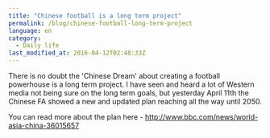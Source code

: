```yaml
---
title: "Chinese football is a long term project"
permalink: /blog/chinese-football-long-term-project
language: en
category:
  - Daily life
last_modified_at: 2016-04-12T02:48:33Z
---
```


There is no doubt the 'Chinese Dream' about creating a football powerhouse is a long term project. I have seen and heard a lot of Western media not being sure on the long term goals, but yesterday April 11th the Chinese FA showed a new and updated plan reaching all the way until 2050.

You can read more about the plan here - <http://www.bbc.com/news/world-asia-china-36015657>
